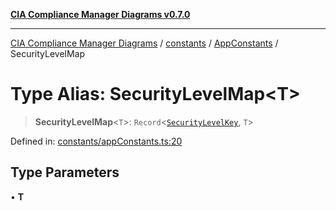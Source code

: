 [**CIA Compliance Manager Diagrams v0.7.0**](../../../../README.md)

***

[CIA Compliance Manager Diagrams](../../../../modules.md) / [constants](../../../README.md) / [AppConstants](../README.md) / SecurityLevelMap

# Type Alias: SecurityLevelMap\<T\>

> **SecurityLevelMap**\<`T`\>: `Record`\<[`SecurityLevelKey`](SecurityLevelKey.md), `T`\>

Defined in: [constants/appConstants.ts:20](https://github.com/Hack23/cia-compliance-manager/blob/5a46a25cd2e09ba091444827f045b3618a447654/src/constants/appConstants.ts#L20)

## Type Parameters

• **T**
